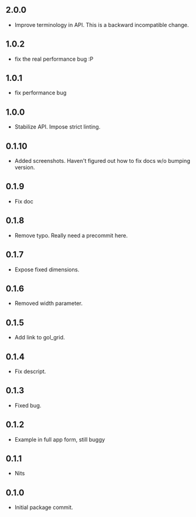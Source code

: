## 2.0.0
 - Improve terminology in API.  This is a backward incompatible change.

## 1.0.2
 - fix the real performance bug :P

## 1.0.1
 - fix performance bug
 
## 1.0.0
 - Stabilize API.  Impose strict linting.

## 0.1.10
 - Added screenshots.  Haven't figured out how to fix docs w/o bumping version.

## 0.1.9
 - Fix doc

## 0.1.8
 - Remove typo.  Really need a precommit here.

## 0.1.7
 - Expose fixed dimensions.

## 0.1.6
 - Removed width parameter.

## 0.1.5
 - Add link to gol_grid.

## 0.1.4
 - Fix descript.

## 0.1.3
 - Fixed bug.

## 0.1.2
 - Example in full app form, still buggy

## 0.1.1
 - Nits

## 0.1.0
 - Initial package commit.
